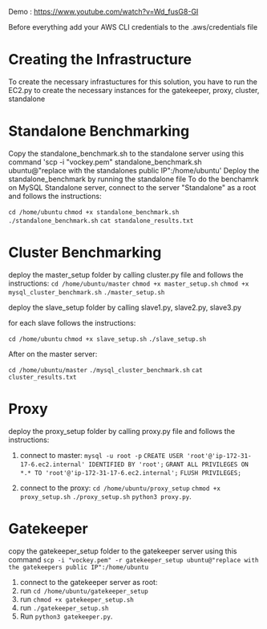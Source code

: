 Demo : https://www.youtube.com/watch?v=Wd_fusG8-GI 

Before everything add your AWS CLI credentials to the .aws/credentials file

# Creating the Infrastructure 

To create the necessary infrastuctures for this solution, you have to run the EC2.py to create the necessary instances for the gatekeeper, proxy, cluster, standalone

# Standalone Benchmarking

Copy the standalone_benchmark.sh to the standalone server using this command 
'scp -i "vockey.pem" standalone_benchmark.sh ubuntu@"replace with the standalones public IP":/home/ubuntu'
Deploy the standalone_benchmark by running the standalone file
To do the benchamrk on MySQL Standalone server, connect to the server "Standalone" as a root and follows the instructions:

`cd /home/ubuntu`
`chmod +x standalone_benchmark.sh`
`./standalone_benchmark.sh`
`cat standalone_results.txt`

# Cluster Benchmarking

deploy the master_setup folder by calling cluster.py file and follows the instructions:
`cd /home/ubuntu/master`
`chmod +x master_setup.sh`
`chmod +x mysql_cluster_benchmark.sh`
`./master_setup.sh`

deploy the slave_setup folder by calling slave1.py, slave2.py, slave3.py

for each slave follows the instructions:

`cd /home/ubuntu` 
`chmod +x slave_setup.sh`
`./slave_setup.sh`

After on the master server: 

`cd /home/ubuntu/master` 
`./mysql_cluster_benchmark.sh`
`cat cluster_results.txt`

# Proxy 
deploy the proxy_setup folder by calling proxy.py file and follows the instructions:

1. connect to master:
`mysql -u root -p` 
`CREATE USER 'root'@'ip-172-31-17-6.ec2.internal' IDENTIFIED BY 'root';`
`GRANT ALL PRIVILEGES ON *.* TO 'root'@'ip-172-31-17-6.ec2.internal';`
`FLUSH PRIVILEGES;`

2. connect to the proxy:
`cd /home/ubuntu/proxy_setup` 
`chmod +x proxy_setup.sh`
`./proxy_setup.sh`
`python3 proxy.py`.  

# Gatekeeper 

copy the gatekeeper_setup folder to the gatekeeper server using this command 
`scp -i "vockey.pem" -r gatekeeper_setup ubuntu@"replace with the gatekeepers public IP":/home/ubuntu`

1. connect to the gatekeeper server as root:
2. run `cd /home/ubuntu/gatekeeper_setup` 
3. run `chmod +x gatekeeper_setup.sh`
4. run `./gatekeeper_setup.sh`
5. Run `python3 gatekeeper.py`. 